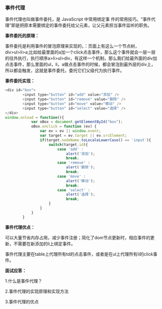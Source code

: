 ### 事件代理

事件代理也叫做事件委托，是 JavaScript 中常⽤绑定事 件的常⽤技巧。“事件代理”即是把原本需要绑定的事件委托给⽗元素，让⽗元素担当事件监听的职务。

**事件委托的原理：**

事件委托是利用事件的冒泡原理来实现的，：页面上有这么一个节点树，div>ul>li>a;比如给最里面的a加一个click点击事件，那么这个事件就会一层一层的往外执行，执行顺序a>li>ul>div，有这样一个机制，那么我们给最外面的div加点击事件，那么里面的ul，li，a做点击事件的时候，都会冒泡到最外层的div上，所以都会触发，这就是事件委托，委托它们父级代为执行事件。

**事件委托实现：**

```js
<div id="box">
        <input type="button" id="add" value="添加" />
        <input type="button" id="remove" value="删除" />
        <input type="button" id="move" value="移动" />
        <input type="button" id="select" value="选择" />
</div>
window.onload = function(){
            var oBox = document.getElementById("box");
            oBox.onclick = function (ev) {
                var ev = ev || window.event;
                var target = ev.target || ev.srcElement;
                if(target.nodeName.toLocaleLowerCase() == 'input'){
                    switch(target.id){
                        case 'add' :
                            alert('添加');
                            break;
                        case 'remove' :
                            alert('删除');
                            break;
                        case 'move' :
                            alert('移动');
                            break;
                        case 'select' :
                            alert('选择');
                            break;
                    }
                }
            }
        }
```

**事件代理优点：**

可以⼤量节省内存占⽤，减少事件注册；简化了dom节点更新时，相应事件的更新，不需要在新添加的li上绑定事件。

事件代理主要在table上代理所有td的点击事件，或者是在ul上代理所有li的click事件。

**面试应答：**

1.什么是事件代理？

2.事件代理的实现原理和实现方法

3.事件代理的优点